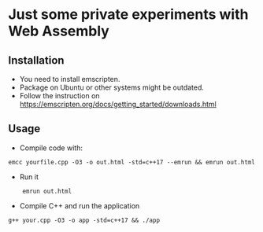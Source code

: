# Just some private experiments with Web Assembly

## Installation
- You need to install emscripten.
- Package on Ubuntu or other systems might be outdated.
- Follow the instruction on https://emscripten.org/docs/getting_started/downloads.html

## Usage
- Compile code with:
```
emcc yourfile.cpp -O3 -o out.html -std=c++17 --emrun && emrun out.html 
```
- Run it
```
    emrun out.html 
```

- Compile C++ and run the application
```
g++ your.cpp -O3 -o app -std=c++17 && ./app
```